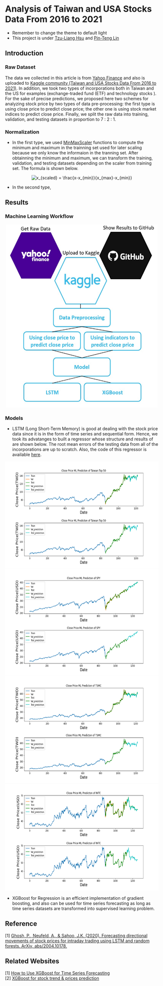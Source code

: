 # Analysis of Taiwan and USA Stocks Data From 2016 to 2021
- Remember to change the theme to default light
- This project is under [Tzu-Liang Hsu](https://github.com/Tzu-Liang) and [Pin-Teng Lin](https://github.com/Pentiumlin)
## Introduction

### Raw Dataset
The data we collected in this article is from [Yahoo Finance](https://finance.yahoo.com/) and also is uploaded to [Kaggle community (Taiwan and USA Stocks Data From 2016 to 2021)](https://www.kaggle.com/pentiumlin/taiwan-and-usa-stocks-data). In addition, we took two types of incorporations both in Taiwan and the US for examples (exchange-traded fund (ETF) and technology stocks ). For the sake of precise predictions, we proposed here two schemes for analyzing stock price by two types of data pre-processing: the first type is using close price to predict close price; the other one is using stock market indices to predict close price. Finally, we split the raw data into training, validation, and testing datasets in proportion to 7 : 2 : 1.

### Normalization
- In the first type, we used [MinMaxScaler](https://scikit-learn.org/stable/modules/generated/sklearn.preprocessing.MinMaxScaler.html) functions to compute the minimum and maximum in the trainning set used for later scaling because we only know the informaion in the tranning set. After obtainning the minimum and maximum, we can transform the training, validation, and testing datasets depending on the scaler from training set. The formula is shown below.
<div align=center>
<img src="https://latex.codecogs.com/svg.image?x_{scaled}&space;=&space;\frac{x-x_{min}}{x_{max}-x_{min}}" title="x_{scaled} = \frac{x-x_{min}}{x_{max}-x_{min}}" />
<div align=left>

- In the second type,

## Results
### Machine Learning Workflow
<div align=center>
<img src="https://github.com/Tzu-Liang/Analysis_of_Taiwan-and-USA-Stocks-Data-From-2016-to-2021/blob/main/workflow.jpg" alt="Workflow" width="500" height="600">
<div align=left>

### Models
- LSTM (Long Short-Term Memory) is good at dealing with the stock price data since it is in the form of time series and sequential form. Hence, we took its advatanges to built a regressor whose structure and results of are shown below. The root mean errors of the testing data from all of the incorporations are up to scratch. Also, the code of this regressor is available [here](https://github.com/Tzu-Liang/Analysis_of_Taiwan-and-USA-Stocks-Data-From-2016-to-2021/blob/main/lstm-stocks-prediction.ipynb).
<div align=center>
<img src="https://github.com/Tzu-Liang/Analysis_of_Taiwan-and-USA-Stocks-Data-From-2016-to-2021/blob/main/0050.png" alt="Workflow" width="600" height="350">
  
<img src="https://github.com/Tzu-Liang/Analysis_of_Taiwan-and-USA-Stocks-Data-From-2016-to-2021/blob/main/SPY.png" alt="Workflow" width="600" height="350">
  
<img src="https://github.com/Tzu-Liang/Analysis_of_Taiwan-and-USA-Stocks-Data-From-2016-to-2021/blob/main/TSMC.png" alt="Workflow" width="600" height="350">
  
<img src="https://github.com/Tzu-Liang/Analysis_of_Taiwan-and-USA-Stocks-Data-From-2016-to-2021/blob/main/INTC.png" alt="Workflow" width="600" height="350">
<div align=left> 
  

- XGBoost for Regression is an efficient implementation of gradient boosting, and also can be used for time series forecasting as long as time series datasets are transformed into supervised learning problem.

## Reference
[1] [Ghosh, P., Neufeld, A., & Sahoo, J.K. (2020). Forecasting directional movements of stock prices for intraday trading using LSTM and random forests. ArXiv, abs/2004.10178.](https://arxiv.org/abs/2004.10178)  


## Related Websites
[1] [How to Use XGBoost for Time Series Forecasting](https://machinelearningmastery.com/xgboost-for-time-series-forecasting/)  
[2] [XGBoost for stock trend & prices prediction](https://www.kaggle.com/mtszkw/xgboost-for-stock-trend-prices-prediction)

